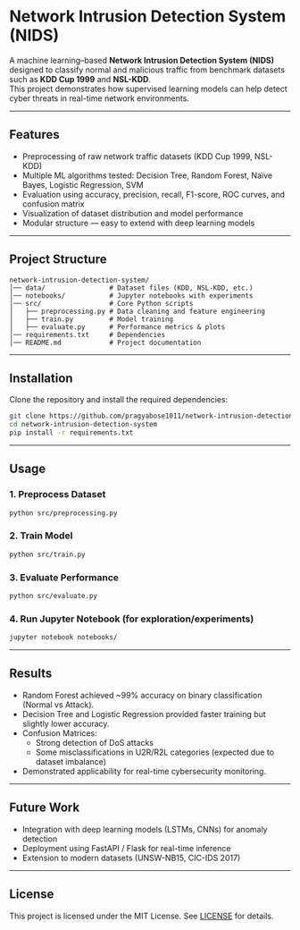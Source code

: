 # Network Intrusion Detection System (NIDS)

A machine learning–based **Network Intrusion Detection System (NIDS)** designed to classify normal and malicious traffic from benchmark datasets such as **KDD Cup 1999** and **NSL-KDD**.  
This project demonstrates how supervised learning models can help detect cyber threats in real-time network environments.

---

## Features
- Preprocessing of raw network traffic datasets (KDD Cup 1999, NSL-KDD)  
- Multiple ML algorithms tested: Decision Tree, Random Forest, Naïve Bayes, Logistic Regression, SVM  
- Evaluation using accuracy, precision, recall, F1-score, ROC curves, and confusion matrix  
- Visualization of dataset distribution and model performance  
- Modular structure — easy to extend with deep learning models  

---

## Project Structure
```
network-intrusion-detection-system/
│── data/                # Dataset files (KDD, NSL-KDD, etc.)
│── notebooks/           # Jupyter notebooks with experiments
│── src/                 # Core Python scripts
│   ├── preprocessing.py # Data cleaning and feature engineering
│   ├── train.py         # Model training
│   ├── evaluate.py      # Performance metrics & plots
│── requirements.txt     # Dependencies
│── README.md            # Project documentation
```

---

## Installation
Clone the repository and install the required dependencies:

```bash
git clone https://github.com/pragyabose1011/network-intrusion-detection-system.git
cd network-intrusion-detection-system
pip install -r requirements.txt
```

---

## Usage

### 1. Preprocess Dataset
```bash
python src/preprocessing.py
```

### 2. Train Model
```bash
python src/train.py
```

### 3. Evaluate Performance
```bash
python src/evaluate.py
```

### 4. Run Jupyter Notebook (for exploration/experiments)
```bash
jupyter notebook notebooks/
```

---

## Results
- Random Forest achieved ~99% accuracy on binary classification (Normal vs Attack).  
- Decision Tree and Logistic Regression provided faster training but slightly lower accuracy.  
- Confusion Matrices:  
  - Strong detection of DoS attacks  
  - Some misclassifications in U2R/R2L categories (expected due to dataset imbalance)  
- Demonstrated applicability for real-time cybersecurity monitoring.  

---

## Future Work
- Integration with deep learning models (LSTMs, CNNs) for anomaly detection  
- Deployment using FastAPI / Flask for real-time inference  
- Extension to modern datasets (UNSW-NB15, CIC-IDS 2017)  

---

## License
This project is licensed under the MIT License. See [LICENSE](LICENSE) for details.
